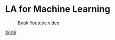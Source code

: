 # LA for Machine Learning

> [Book](file:////Users/wangchuyao/Documents/readings/books/Gilbert%20Strang%20-%20Linear%20Algebra%20and%20Learning%20from%20Data-Wellesley-Cambridge%20Press%20(2019).pdf)
> [Youtube video](https://www.youtube.com/watch?v=Cx5Z-OslNWE)

[18.06](0.%20Introduction%20to%20Linear%20Algebra.md)

